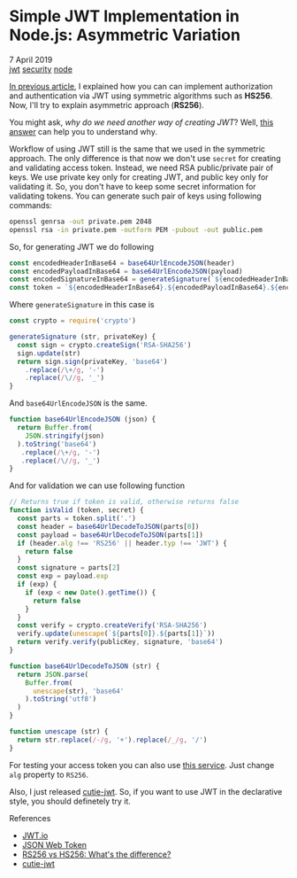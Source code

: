 # Simple JWT Implementation in Node.js: Asymmetric Variation

<div class="date">7 April 2019</div>

<div class="tags">
  <a class="tag" href="/../tags/jwt?v={version}">jwt</a>
  <a class="tag" href="/../tags/security?v={version}">security</a>
  <a class="tag" href="/../tags/node?v={version}">node</a>
</div>

[In previous article](/../../posts/simple-jwt), I explained how you can can implement authorization and authentication via JWT using symmetric algorithms such as **HS256**. Now, I'll try to  explain asymmetric approach (**RS256**). 

You might ask, *why do we need another way of creating JWT*? Well, [this answer](https://stackoverflow.com/questions/39239051/rs256-vs-hs256-whats-the-difference/39239395#39239395) can help you to understand why.

Workflow of using JWT still is the same that we used in the symmetric approach. The only difference is that now we don't use `secret` for creating and validating access token. Instead, we need RSA public/private pair of keys. We use private key only for creating JWT, and public key only for validating it. So, you don't have to keep some secret information for validating tokens. You can generate such pair of keys using following commands:

```bash
openssl genrsa -out private.pem 2048
openssl rsa -in private.pem -outform PEM -pubout -out public.pem
```

So, for generating JWT we do following

```js
const encodedHeaderInBase64 = base64UrlEncodeJSON(header)
const encodedPayloadInBase64 = base64UrlEncodeJSON(payload)
const encodedSignatureInBase64 = generateSignature(`${encodedHeaderInBase64}.${encodedPayloadInBase64}`, privateKey)
const token = `${encodedHeaderInBase64}.${encodedPayloadInBase64}.${encodedSignatureInBase64}`
```

Where `generateSignature` in this case is

```js
const crypto = require('crypto')

generateSignature (str, privateKey) {
  const sign = crypto.createSign('RSA-SHA256')
  sign.update(str)
  return sign.sign(privateKey, 'base64')
    .replace(/\+/g, '-')
    .replace(/\//g, '_')
}
```

And `base64UrlEncodeJSON` is the same.

```js
function base64UrlEncodeJSON (json) {
  return Buffer.from(
    JSON.stringify(json)
  ).toString('base64')
   .replace(/\+/g, '-')
   .replace(/\//g, '_')
}
```

And for validation we can use following function

```js
// Returns true if token is valid, otherwise returns false
function isValid (token, secret) {
  const parts = token.split('.')
  const header = base64UrlDecodeToJSON(parts[0])
  const payload = base64UrlDecodeToJSON(parts[1])
  if (header.alg !== 'RS256' || header.typ !== 'JWT') {
    return false
  }
  const signature = parts[2]
  const exp = payload.exp
  if (exp) {
    if (exp < new Date().getTime()) {
      return false
    }
  }
  const verify = crypto.createVerify('RSA-SHA256')
  verify.update(unescape(`${parts[0]}.${parts[1]}`))
  return verify.verify(publicKey, signature, 'base64')
}

function base64UrlDecodeToJSON (str) {
  return JSON.parse(
    Buffer.from(
      unescape(str), 'base64'
    ).toString('utf8')
  )
}

function unescape (str) {
  return str.replace(/-/g, '+').replace(/_/g, '/')
}
```

For testing your access token you can also use [this service](https://jwt.io/). Just change `alg` property to `RS256`.

Also, I just released [cutie-jwt](https://github.com/Guseyn/cutie-jwt). So, if you want to use JWT in the declarative style, you should definetely try it.

<div class="refs">References</div>

* [JWT.io](https://jwt.io/)
* [JSON Web Token](https://en.wikipedia.org/wiki/JSON_Web_Token)
* [RS256 vs HS256: What's the difference?](https://stackoverflow.com/questions/39239051/rs256-vs-hs256-whats-the-difference/39239395#39239395)
* [cutie-jwt](https://github.com/Guseyn/cutie-jwt)
